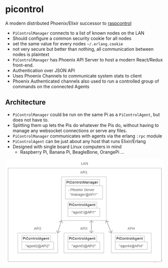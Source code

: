 # picontrol
A modern distributed Phoenix/Elixir successor to [raspcontrol](https://github.com/harmon25/raspcontrol)

- `PiControlManager` connects to a list of known nodes on the LAN
- Should configure a common security cookie for all nodes
 - set the same value for every nodes `~/.erlang.cookie`
 - not very secure but better than nothing, all communication between nodes is plaintext
- `PiControlManager` has Phoenix API Server to host a modern React/Redux front-end.
- Authentication over JSON API
- Uses Phoenix Channels to communicate system stats to client
- Phoenix Authenticated channels also used to run a controlled group of commands on the connected Agents

## Architecture
- `PiControlManager` could be run on the same Pi as a `PiControlAgent`, but does not have to.
 - Splitting them up lets the Pis do whatever the Pis do, without having to manage any websocket connections or serve any files.
- `PiControlManager` communicates with agents via the erlang `:rpc` module
- `PiControlAgent` can be just about any host that runs Elixir/Erlang
- Designed with single board Linux computers in mind
  - Raspberry Pi, Banana Pi, BeagleBone, OrangePi ...

![PiControl](https://raw.githubusercontent.com/harmon25/picontrol/master/PiControl.png)
